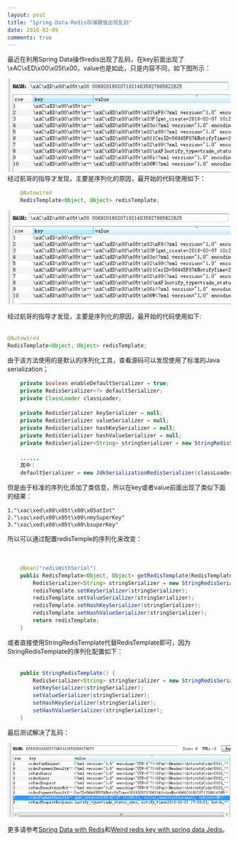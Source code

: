 ```yaml
---
layout: post
title: "Spring-Data-Redis存储键值出现乱码"
date: 2018-02-09
comments: true
---  
```


   最近在利用Spring Data操作redis出现了乱码，在key前面出现了\xAC\xED\x00\x05t\x00，value也是如此，只是内容不同，如下图所示：

![乱码](/img/post/20180208_1.png)
	经过航哥的指导才发现，主要是序列化的原因，最开始的代码使用如下：
	
```java
	@Autowired
	RedisTemplate<Object, Object> redisTemplate;
```
   
![乱码](/img/post/20180208_1.png)
	
  经过航哥的指导才发现，主要是序列化的原因，最开始的代码使用如下:
  
```java

@Autowired
RedisTemplate<Object, Object> redisTemplate;
```

	
由于该方法使用的是默认的序列化工具，查看源码可以发现使用了标准的Java serialization；
	

```java
	private boolean enableDefaultSerializer = true;
	private RedisSerializer<?> defaultSerializer;
	private ClassLoader classLoader;

	private RedisSerializer keySerializer = null;
	private RedisSerializer valueSerializer = null;
	private RedisSerializer hashKeySerializer = null;
	private RedisSerializer hashValueSerializer = null;
	private RedisSerializer<String> stringSerializer = new StringRedisSerializer();
	
	......
	其中：
	defaultSerializer = new JdkSerializationRedisSerializer(classLoader != null ? classLoader : this.getClass().getClassLoader());
```
	
但是由于标准的序列化添加了类信息，所以在key或者value前面出现了类似下面的结果：

~~~
1."\xac\xed\x00\x05t\x00\x05atInt"
2."\xac\xed\x00\x05t\x00\nmySuperKey"
3."\xac\xed\x00\x05t\x00\bsuperKey"
~~~
	
所以可以通过配置redisTemple的序列化来改变：
	
```java
	

	@Bean("redisWithSerial")
	public RedisTemplate<Object, Object> getRedisTemplate(RedisTemplate<Object, Object> redisTemplate) {
	    RedisSerializer<String> stringSerializer = new StringRedisSerializer();
	    redisTemplate.setKeySerializer(stringSerializer);
	    redisTemplate.setValueSerializer(stringSerializer);
	    redisTemplate.setHashKeySerializer(stringSerializer);
	    redisTemplate.setHashValueSerializer(stringSerializer);
	    return redisTemplate;
	}

```

或者直接使用StringRedisTemplate代替RedisTemplate即可，因为StringRedisTemplate的序列化配置如下：

	
```java

	public StringRedisTemplate() {
		RedisSerializer<String> stringSerializer = new StringRedisSerializer();
		setKeySerializer(stringSerializer);
		setValueSerializer(stringSerializer);
		setHashKeySerializer(stringSerializer);
		setHashValueSerializer(stringSerializer);
	}
```
	
最后测试解决了乱码：
	
![乱码](/img/post/20180208_2.png)
	
更多请参考[Spring Data with Redis](https://dzone.com/articles/spring-data-redis)和[Weird redis key with spring data Jedis](https://stackoverflow.com/questions/13215024/weird-redis-key-with-spring-data-jedis)。
	
	
	
